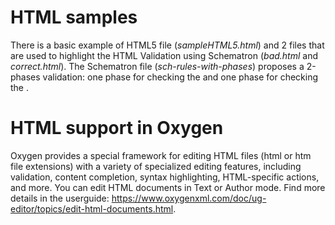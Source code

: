 # HTML samples

There is a basic example of HTML5 file (*sampleHTML5.html*) and 2 files that are used to highlight the HTML Validation using Schematron (*bad.html* and *correct.html*). The Schematron file (*sch-rules-with-phases*) proposes a 2-phases validation: one phase for checking the <head> and one phase for checking the <body>.

# HTML support in Oxygen

Oxygen provides a special framework for editing HTML files (html or htm file extensions) with a variety of specialized editing features, including validation, content completion, syntax highlighting, HTML-specific actions, and more. You can edit HTML documents in Text or Author mode. Find more details in the userguide: https://www.oxygenxml.com/doc/ug-editor/topics/edit-html-documents.html.